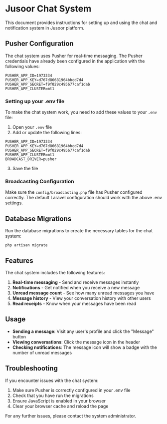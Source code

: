 # Jusoor Chat System

This document provides instructions for setting up and using the chat and notification system in Jusoor platform.

## Pusher Configuration

The chat system uses Pusher for real-time messaging. The Pusher credentials have already been configured in the application with the following values:

```
PUSHER_APP_ID=1973334
PUSHER_APP_KEY=d767d86681964bbcd7d4
PUSHER_APP_SECRET=f9f029c495677caf1dab
PUSHER_APP_CLUSTER=mt1
```

### Setting up your .env file

To make the chat system work, you need to add these values to your `.env` file:

1. Open your `.env` file
2. Add or update the following lines:

```
PUSHER_APP_ID=1973334
PUSHER_APP_KEY=d767d86681964bbcd7d4
PUSHER_APP_SECRET=f9f029c495677caf1dab
PUSHER_APP_CLUSTER=mt1
BROADCAST_DRIVER=pusher
```

3. Save the file

### Broadcasting Configuration

Make sure the `config/broadcasting.php` file has Pusher configured correctly. The default Laravel configuration should work with the above .env settings.

## Database Migrations

Run the database migrations to create the necessary tables for the chat system:

```
php artisan migrate
```

## Features

The chat system includes the following features:

1. **Real-time messaging** - Send and receive messages instantly
2. **Notifications** - Get notified when you receive a new message
3. **Unread message count** - See how many unread messages you have
4. **Message history** - View your conversation history with other users
5. **Read receipts** - Know when your messages have been read

## Usage

- **Sending a message**: Visit any user's profile and click the "Message" button
- **Viewing conversations**: Click the message icon in the header
- **Checking notifications**: The message icon will show a badge with the number of unread messages

## Troubleshooting

If you encounter issues with the chat system:

1. Make sure Pusher is correctly configured in your .env file
2. Check that you have run the migrations
3. Ensure JavaScript is enabled in your browser
4. Clear your browser cache and reload the page

For any further issues, please contact the system administrator.
